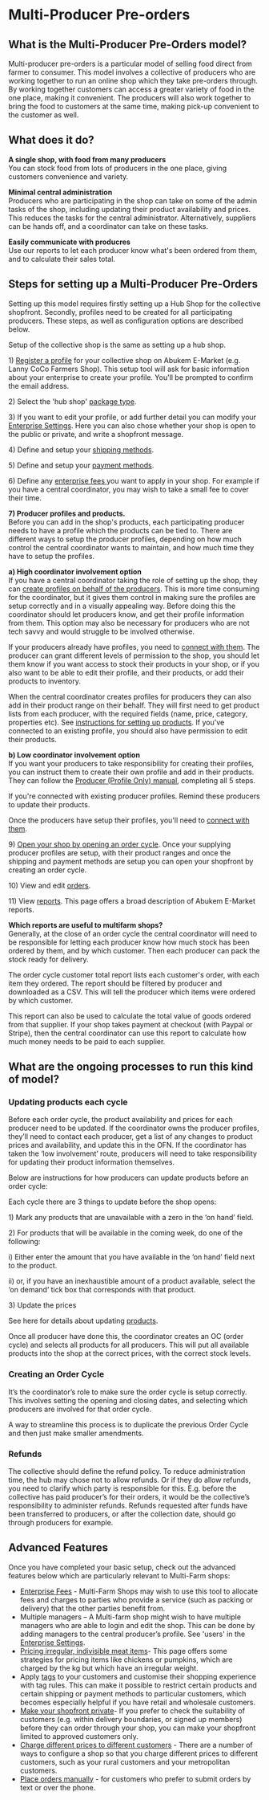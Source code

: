 # Multi-Producer Pre-orders

## What is the Multi-Producer Pre-Orders model?

Multi-producer pre-orders is a particular model of selling food direct from farmer to consumer. This model involves a collective of producers who are working together to run an online shop which they take pre-orders through. By working together customers can access a greater variety of food in the one place, making it convenient. The producers will also work together to bring the food to customers at the same time, making pick-up convenient to the customer as well.

## What does it do?

**A single shop, with food from many producers**    
You can stock food from lots of producers in the one place, giving customers convenience and variety.

**Minimal central administration**    
Producers who are participating in the shop can take on some of the admin tasks of the shop, including updating their product availability and prices. This reduces the tasks for the central administrator. Alternatively, suppliers can be hands off, and a coordinator can take on these tasks.

**Easily communicate with producres**    
Use our reports to let each producer know what's been ordered from them, and to calculate their sales total.

## Steps for setting up a Multi-Producer Pre-Orders

Setting up this model requires firstly setting up a Hub Shop for the collective shopfront. Secondly, profiles need to be created for all participating producers. These steps, as well as configuration options are described below.

Setup of the collective shop is the same as setting up a hub shop.

1\) [Register a profile](../basic-features/register-and-create-your-profile.md) for your collective shop on Abukem E-Market (e.g. Lanny CoCo Farmers Shop\). This setup tool will ask for basic information about your enterprise to create your profile. You'll be prompted to confirm the email address.

2\) Select the 'hub shop' [package type](../basic-features/package-types.md).

3\) If you want to edit your profile, or add further detail you can modify your [Enterprise Settings](../basic-features/enterprise-settings.md). Here you can also chose whether your shop is open to the public or private, and write a shopfront message.

4\) Define and setup your [shipping methods](../basic-features/shipping-methods.md).

5\) Define and setup your [payment methods](../basic-features/payment-methods.md).

6\) Define any [enterprise fees ](../basic-features/enterprise-fees.md)you want to apply in your shop. For example if you have a central coordinator, you may wish to take a small fee to cover their time.

**7\) Producer profiles and products.**   
Before you can add in the shop's products, each participating producer needs to have a profile which the products can be tied to. There are different ways to setup the producer profiles, depending on how much control the central coordinator wants to maintain, and how much time they have to setup the profiles.

**a\) High coordinator involvement option**    
If you have a central coordinator taking the role of setting up the shop, they can [create profiles on behalf of the producers](../basic-features/create-or-connect-with-your-supplying-producers.md). This is more time consuming for the coordinator, but it gives them control in making sure the profiles are setup correctly and in a visually appealing way. Before doing this the coordinator should let producers know, and get their profile information from them. This option may also be necessary for producers who are not tech savvy and would struggle to be involved otherwise.

If your producers already have profiles, you need to [connect with them](../basic-features/create-or-connect-with-your-supplying-producers.md). The producer can grant different levels of permission to the shop, you should let them know if you want access to stock their products in your shop, or if you also want to be able to edit their profile, and their products, or add their products to inventory.

When the central coordinator creates profiles for producers they can also add in their product range on their behalf. They will first need to get product lists from each producer, with the required fields \(name, price, category, properties etc\). See [instructions for setting up products](../basic-features/products.md). If you've connected to an existing profile, you should also have permission to edit their products.

**b\) Low coordinator involvement option**  
If you want your producers to take responsibility for creating their profiles, you can instruct them to create their own profile and add in their products. They can follow the [Producer \(Profile Only\) manual,](producer-profile-only.md) completing all 5 steps.

If you're connected with existing producer profiles. Remind these producers to update their products.

Once the producers have setup their profiles, you'll need to [connect with them](../basic-features/create-or-connect-with-your-supplying-producers.md).

9\) [Open your shop by opening an order cycle](../basic-features/order-cycles-for-hubs.md). Once your supplying producer profiles are setup, with their product ranges and once the shipping and payment methods are setup you can open your shopfront by creating an order cycle.

10\) View and edit [orders](../advanced-features/orders/).

11\) View [reports](../basic-features/reports.md). This page offers a broad description of Abukem E-Market reports.

**Which reports are useful to multifarm shops?**    
Generally, at the close of an order cycle the central coordinator will need to be responsible for letting each producer know how much stock has been ordered by them, and by which customer. Then each producer can pack the stock ready for delivery.

The order cycle customer total report lists each customer's order, with each item they ordered. The report should be filtered by producer and downloaded as a CSV. This will tell the producer which items were ordered by which customer.

This report can also be used to calculate the total value of goods ordered from that supplier. If your shop takes payment at checkout \(with Paypal or Stripe\), then the central coordinator can use this report to calculate how much money needs to be paid to each supplier.

## What are the ongoing processes to run this kind of model?

### Updating products each cycle

Before each order cycle, the product availability and prices for each producer need to be updated. If the coordinator owns the producer profiles, they’ll need to contact each producer, get a list of any changes to product prices and availability, and update this in the OFN. If the coordinator has taken the ‘low involvement’ route, producers will need to take responsibility for updating their product information themselves.

Below are instructions for how producers can update products before an order cycle:

Each cycle there are 3 things to update before the shop opens:

1\) Mark any products that are unavailable with a zero in the ‘on hand’ field.

2\) For products that will be available in the coming week, do one of the following:

i\) Either enter the amount that you have available in the ‘on hand’ field next to the product.

ii\) or, if you have an inexhaustible amount of a product available, select the ‘on demand’ tick box that corresponds with that product.

3\) Update the prices

See here for details about updating [products](../basic-features/products.md).

Once all producer have done this, the coordinator creates an OC (order cycle) and selects all products for all producers. This will put all available products into the shop at the correct prices, with the correct stock levels.

### Creating an Order Cycle

It’s the coordinator’s role to make sure the order cycle is setup correctly. This involves setting the opening and closing dates, and selecting which producers are involved for that order cycle.

A way to streamline this process is to duplicate the previous Order Cycle and then just make smaller amendments.

### Refunds

The collective should define the refund policy. To reduce administration time, the hub may chose not to allow refunds. Or if they do allow refunds, you need to clarify which party is responsible for this. E.g. before the collective has paid producer’s for their orders, it would be the collective’s responsibility to administer refunds. Refunds requested after funds have been transferred to producers, or after the collection date, should go through producers for example.

## Advanced Features

Once you have completed your basic setup, check out the advanced features below which are particularly relevant to Multi-Farm shops:

* [Enterprise Fees](../basic-features/enterprise-fees.md) - Multi-Farm Shops may wish to use this tool to allocate fees and charges to parties who provide a service \(such as packing or delivery\) that the other parties benefit from.
* Multiple managers – A Multi-farm shop might wish to have multiple managers who are able to login and edit the shop. This can be done by adding managers to the central producer’s profile. See 'users' in the [Enterprise Settings](../basic-features/enterprise-settings.md).
* [Pricing irregular, indivisible meat items](../advanced-features/products/pricing-irregular-items-kg.md)- This page offers some strategies for pricing items like chickens or pumpkins, which are charged by the kg but which have an irregular weight.
* Apply [tags](../advanced-features/shop-setup/tags-and-tag-rules.md) to your customers and customise their shopping experience with tag rules. This can make it possible to restrict certain products and certain shipping or payment methods to particular customers, which becomes especially helpful if you have retail and wholesale customers.
* [Make your shopfront private](../advanced-features/shop-setup/private-shopfront.md)- If you prefer to check the suitability of customers \(e.g. within delivery boundaries, or signed up members\) before they can order through your shop, you can make your shopfront limited to approved customers only.
* [Charge different prices to different customers](../advanced-features/shop-setup/customer-specific-pricing.md) - There are a number of ways to configure a shop so that you charge different prices to different customers, such as your rural customers and your metropolitan customers.
* [Place orders manually](../advanced-features/orders/create-orders-manually.md) - for customers who prefer to submit orders by text or over the phone.


